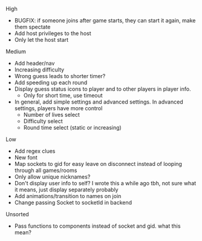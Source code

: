 High
- BUGFIX: if someone joins after game starts, they can start it again, make them spectate
- Add host privileges to the host
- Only let the host start

Medium
- Add header/nav
- Increasing difficulty
- Wrong guess leads to shorter timer?
- Add speeding up each round
- Display guess status icons to player and to other players in player info. 
    - Only for short time, use timeout
- In general, add simple settings and advanced settings. In advanced settings, players have more control
    - Number of lives select
    - Difficulty select
    - Round time select (static or increasing)

Low
- Add regex clues
- New font
- Map sockets to gid for easy leave on disconnect instead of looping through all games/rooms
- Only allow unique nicknames?
- Don't display user info to self? I wrote this a while ago tbh, not sure what it means, just display separately probably
- Add animations/transition to names on join
- Change passing Socket to socketId in backend

Unsorted
- Pass functions to components instead of socket and gid. what this mean?
